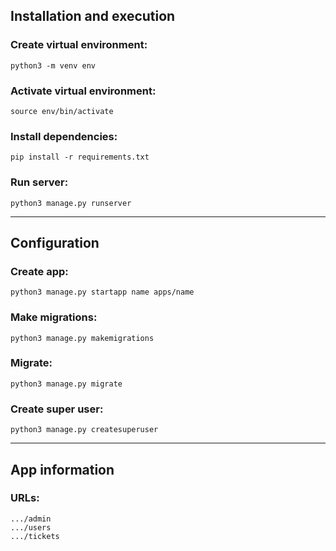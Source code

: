 ## Installation and execution

### Create virtual environment:
`python3 -m venv env`

### Activate virtual environment:
`source env/bin/activate`

### Install dependencies:
`pip install -r requirements.txt`

### Run server:
`python3 manage.py runserver`

-----

## Configuration

### Create app:
`python3 manage.py startapp name apps/name`

### Make migrations:
`python3 manage.py makemigrations`

### Migrate:
`python3 manage.py migrate`

### Create super user:
`python3 manage.py createsuperuser`

-----

## App information

### URLs:
```
.../admin
.../users
.../tickets
```

